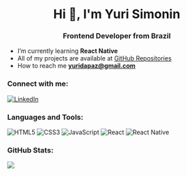 <h1 align="center">Hi 👋, I'm Yuri Simonin</h1>
<h3 align="center">Frontend Developer from Brazil</h3>

-  I’m currently learning **React Native**
-  All of my projects are available at [GitHub Repositories](https://github.com/yuridapaz?tab=repositories)
-  How to reach me **yuridapaz@gmail.com**

### Connect with me:

[![LinkedIn](https://img.shields.io/badge/LinkedIn-%230077B5.svg?logo=linkedin&logoColor=white)](https://linkedin.com/in/yuripaz) 

### Languages and Tools:

![HTML5](https://img.shields.io/badge/html5-%23E34F26.svg?style=for-the-badge&logo=html5&logoColor=white) ![CSS3](https://img.shields.io/badge/css3-%231572B6.svg?style=for-the-badge&logo=css3&logoColor=white) ![JavaScript](https://img.shields.io/badge/javascript-%23323330.svg?style=for-the-badge&logo=javascript&logoColor=%23F7DF1E)  ![React](https://img.shields.io/badge/react-%2320232a.svg?style=for-the-badge&logo=react&logoColor=%2361DAFB) ![React Native](https://img.shields.io/badge/react_native-%2320232a.svg?style=for-the-badge&logo=react&logoColor=%2361DAFB) 

### GitHub Stats:

![](https://github-readme-stats.vercel.app/api/top-langs/?username=yuridapaz&theme=dark&hide_border=false&include_all_commits=true&count_private=true&layout=compact)

